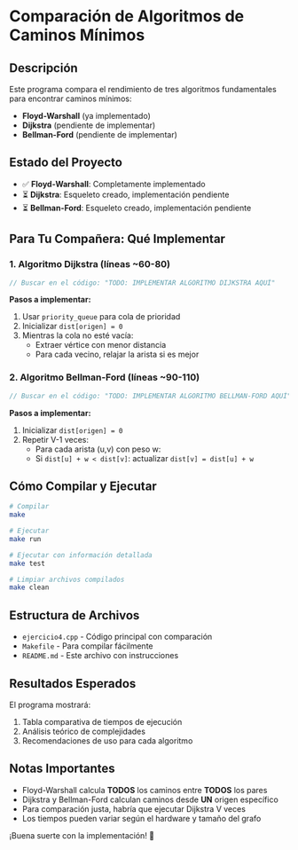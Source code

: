# Comparación de Algoritmos de Caminos Mínimos

## Descripción
Este programa compara el rendimiento de tres algoritmos fundamentales para encontrar caminos mínimos:
- **Floyd-Warshall** (ya implementado)
- **Dijkstra** (pendiente de implementar)
- **Bellman-Ford** (pendiente de implementar)

## Estado del Proyecto
- ✅ **Floyd-Warshall**: Completamente implementado
- ⏳ **Dijkstra**: Esqueleto creado, implementación pendiente
- ⏳ **Bellman-Ford**: Esqueleto creado, implementación pendiente

## Para Tu Compañera: Qué Implementar

### 1. Algoritmo Dijkstra (líneas ~60-80)
```cpp
// Buscar en el código: "TODO: IMPLEMENTAR ALGORITMO DIJKSTRA AQUÍ"
```
**Pasos a implementar:**
1. Usar `priority_queue` para cola de prioridad
2. Inicializar `dist[origen] = 0`
3. Mientras la cola no esté vacía:
   - Extraer vértice con menor distancia
   - Para cada vecino, relajar la arista si es mejor

### 2. Algoritmo Bellman-Ford (líneas ~90-110)
```cpp
// Buscar en el código: "TODO: IMPLEMENTAR ALGORITMO BELLMAN-FORD AQUÍ"
```
**Pasos a implementar:**
1. Inicializar `dist[origen] = 0`
2. Repetir V-1 veces:
   - Para cada arista (u,v) con peso w:
   - Si `dist[u] + w < dist[v]`: actualizar `dist[v] = dist[u] + w`

## Cómo Compilar y Ejecutar
```bash
# Compilar
make

# Ejecutar
make run

# Ejecutar con información detallada
make test

# Limpiar archivos compilados
make clean
```

## Estructura de Archivos
- `ejercicio4.cpp` - Código principal con comparación
- `Makefile` - Para compilar fácilmente
- `README.md` - Este archivo con instrucciones

## Resultados Esperados
El programa mostrará:
1. Tabla comparativa de tiempos de ejecución
2. Análisis teórico de complejidades
3. Recomendaciones de uso para cada algoritmo

## Notas Importantes
- Floyd-Warshall calcula **TODOS** los caminos entre **TODOS** los pares
- Dijkstra y Bellman-Ford calculan caminos desde **UN** origen específico
- Para comparación justa, habría que ejecutar Dijkstra V veces
- Los tiempos pueden variar según el hardware y tamaño del grafo

¡Buena suerte con la implementación! 🚀
